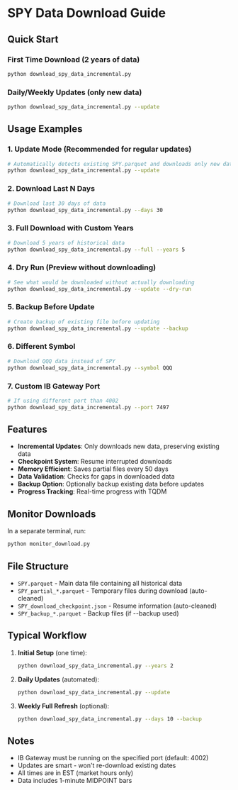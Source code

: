 # SPY Data Download Guide

## Quick Start

### First Time Download (2 years of data)
```bash
python download_spy_data_incremental.py
```

### Daily/Weekly Updates (only new data)
```bash
python download_spy_data_incremental.py --update
```

## Usage Examples

### 1. Update Mode (Recommended for regular updates)
```bash
# Automatically detects existing SPY.parquet and downloads only new data
python download_spy_data_incremental.py --update
```

### 2. Download Last N Days
```bash
# Download last 30 days of data
python download_spy_data_incremental.py --days 30
```

### 3. Full Download with Custom Years
```bash
# Download 5 years of historical data
python download_spy_data_incremental.py --full --years 5
```

### 4. Dry Run (Preview without downloading)
```bash
# See what would be downloaded without actually downloading
python download_spy_data_incremental.py --update --dry-run
```

### 5. Backup Before Update
```bash
# Create backup of existing file before updating
python download_spy_data_incremental.py --update --backup
```

### 6. Different Symbol
```bash
# Download QQQ data instead of SPY
python download_spy_data_incremental.py --symbol QQQ
```

### 7. Custom IB Gateway Port
```bash
# If using different port than 4002
python download_spy_data_incremental.py --port 7497
```

## Features

- **Incremental Updates**: Only downloads new data, preserving existing data
- **Checkpoint System**: Resume interrupted downloads
- **Memory Efficient**: Saves partial files every 50 days
- **Data Validation**: Checks for gaps in downloaded data
- **Backup Option**: Optionally backup existing data before updates
- **Progress Tracking**: Real-time progress with TQDM

## Monitor Downloads

In a separate terminal, run:
```bash
python monitor_download.py
```

## File Structure

- `SPY.parquet` - Main data file containing all historical data
- `SPY_partial_*.parquet` - Temporary files during download (auto-cleaned)
- `SPY_download_checkpoint.json` - Resume information (auto-cleaned)
- `SPY_backup_*.parquet` - Backup files (if --backup used)

## Typical Workflow

1. **Initial Setup** (one time):
   ```bash
   python download_spy_data_incremental.py --years 2
   ```

2. **Daily Updates** (automated):
   ```bash
   python download_spy_data_incremental.py --update
   ```

3. **Weekly Full Refresh** (optional):
   ```bash
   python download_spy_data_incremental.py --days 10 --backup
   ```

## Notes

- IB Gateway must be running on the specified port (default: 4002)
- Updates are smart - won't re-download existing dates
- All times are in EST (market hours only)
- Data includes 1-minute MIDPOINT bars